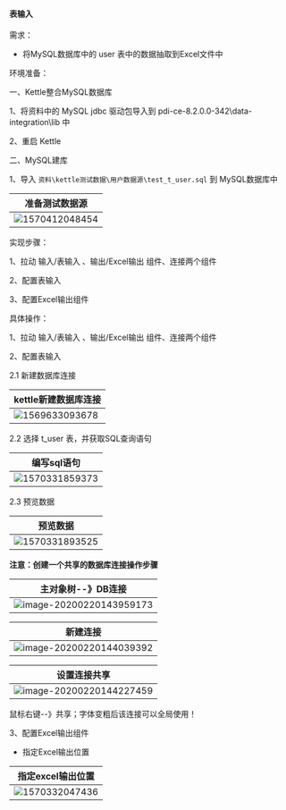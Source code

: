 
#### 表输入

需求：

- 将MySQL数据库中的 user 表中的数据抽取到Excel文件中

环境准备：

一、Kettle整合MySQL数据库

1、将资料中的 MySQL jdbc 驱动包导入到 pdi-ce-8.2.0.0-342\data-integration\lib 中

2、重启 Kettle



二、MySQL建库

1、导入 `资料\kettle测试数据\用户数据源\test_t_user.sql` 到 MySQL数据库中

| 准备测试数据源                                      |
| --------------------------------------------------- |
| ![1570412048454](https://user-images.githubusercontent.com/75486726/180306174-f31964c2-ad1a-437e-b2d7-11dead66faaa.png) |





实现步骤：

1、拉动 输入/表输入 、输出/Excel输出 组件、连接两个组件

2、配置表输入

3、配置Excel输出组件



具体操作：

1、拉动 输入/表输入 、输出/Excel输出 组件、连接两个组件

2、配置表输入

2.1 新建数据库连接

| kettle新建数据库连接                       |
| ------------------------------------------ |
| ![1569633093678](https://user-images.githubusercontent.com/75486726/180306201-0cf87642-67fd-4d7d-bad9-7a9109ffea53.png) |



2.2 选择 t_user 表，并获取SQL查询语句

| 编写sql语句                                |
| ------------------------------------------ |
| ![1570331859373](https://user-images.githubusercontent.com/75486726/180306229-77b942c0-deaa-4c94-8ad3-8d546bdc95db.png) |



2.3 预览数据

| 预览数据                                   |
| ------------------------------------------ |
| ![1570331893525](https://user-images.githubusercontent.com/75486726/180306262-ba08edca-41ab-4d97-abfd-cd77231394f4.png) |

**注意：创建一个共享的数据库连接操作步骤**

| 主对象树--》DB连接                                           |
| ------------------------------------------------------------ |
| ![image-20200220143959173](https://user-images.githubusercontent.com/75486726/180306302-f1240e79-81ae-43ad-b14d-a46c04f506e5.png) |



| 新建连接                                                     |
| ------------------------------------------------------------ |
| ![image-20200220144039392](https://user-images.githubusercontent.com/75486726/180306336-4095da94-e570-49d5-9a9b-2ea299382673.png) |



| 设置连接共享                                                 |
| ------------------------------------------------------------ |
| ![image-20200220144227459](https://user-images.githubusercontent.com/75486726/180306363-a83a8ae0-963d-4ef7-a5bf-6546dac10880.png) |

鼠标右键--》共享；字体变粗后该连接可以全局使用！

3、配置Excel输出组件

* 指定Excel输出位置

| 指定excel输出位置                                   |
| --------------------------------------------------- |
| ![1570332047436](https://user-images.githubusercontent.com/75486726/180306406-51c7b5bb-b227-44e6-ac28-3c2927afce85.png) |

